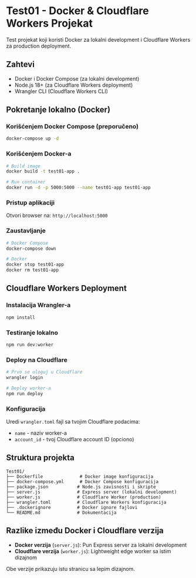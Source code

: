 # Test01 - Docker & Cloudflare Workers Projekat

Test projekat koji koristi Docker za lokalni development i Cloudflare Workers za production deployment.

## Zahtevi

- Docker i Docker Compose (za lokalni development)
- Node.js 18+ (za Cloudflare Workers deployment)
- Wrangler CLI (Cloudflare Workers CLI)

## Pokretanje lokalno (Docker)

### Korišćenjem Docker Compose (preporučeno)

```bash
docker-compose up -d
```

### Korišćenjem Docker-a

```bash
# Build image
docker build -t test01-app .

# Run container
docker run -d -p 5000:5000 --name test01-app test01-app
```

### Pristup aplikaciji

Otvori browser na: `http://localhost:5000`

### Zaustavljanje

```bash
# Docker Compose
docker-compose down

# Docker
docker stop test01-app
docker rm test01-app
```

## Cloudflare Workers Deployment

### Instalacija Wrangler-a

```bash
npm install
```

### Testiranje lokalno

```bash
npm run dev:worker
```

### Deploy na Cloudflare

```bash
# Prvo se uloguj u Cloudflare
wrangler login

# Deploy worker-a
npm run deploy
```

### Konfiguracija

Uredi `wrangler.toml` fajl sa tvojim Cloudflare podacima:
- `name` - naziv worker-a
- `account_id` - tvoj Cloudflare account ID (opciono)

## Struktura projekta

```
Test01/
├── Dockerfile              # Docker image konfiguracija
├── docker-compose.yml      # Docker Compose konfiguracija
├── package.json           # Node.js zavisnosti i skripte
├── server.js              # Express server (lokalni development)
├── worker.js              # Cloudflare Worker (production)
├── wrangler.toml          # Cloudflare Workers konfiguracija
├── .dockerignore          # Docker ignore fajlovi
└── README.md              # Dokumentacija
```

## Razlike između Docker i Cloudflare verzija

- **Docker verzija** (`server.js`): Pun Express server za lokalni development
- **Cloudflare verzija** (`worker.js`): Lightweight edge worker sa istim dizajnom

Obe verzije prikazuju istu stranicu sa lepim dizajnom.
